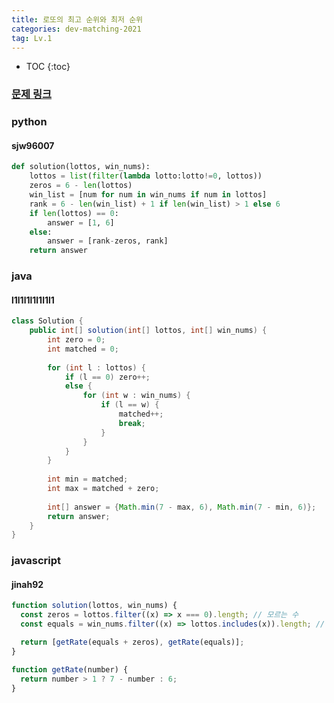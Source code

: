 ```yaml
---
title: 로또의 최고 순위와 최저 순위
categories: dev-matching-2021
tag: Lv.1
---
```


- TOC
  {:toc}

### [문제 링크](https://programmers.co.kr/learn/courses/30/lessons/77484)

### python

#### sjw96007

```python
def solution(lottos, win_nums):
    lottos = list(filter(lambda lotto:lotto!=0, lottos))
    zeros = 6 - len(lottos)
    win_list = [num for num in win_nums if num in lottos]
    rank = 6 - len(win_list) + 1 if len(win_list) > 1 else 6
    if len(lottos) == 0:
        answer = [1, 6]
    else:
        answer = [rank-zeros, rank]
    return answer
```
### java

#### l1l1l1l1l1l1l1

```java
class Solution {
    public int[] solution(int[] lottos, int[] win_nums) {
        int zero = 0;
        int matched = 0;
        
        for (int l : lottos) {
            if (l == 0) zero++;
            else {
                for (int w : win_nums) {
                    if (l == w) {
                        matched++;
                        break;
                    }
                }
            }
        }
        
        int min = matched;
        int max = matched + zero;
        
        int[] answer = {Math.min(7 - max, 6), Math.min(7 - min, 6)};
        return answer;
    }
}
```

### javascript

#### jinah92

```javascript
function solution(lottos, win_nums) {
  const zeros = lottos.filter((x) => x === 0).length; // 모르는 수
  const equals = win_nums.filter((x) => lottos.includes(x)).length; // 일치하는 수

  return [getRate(equals + zeros), getRate(equals)];
}

function getRate(number) {
  return number > 1 ? 7 - number : 6;
}
```
